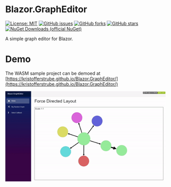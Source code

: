 ﻿# Blazor.GraphEditor
[![License: MIT](https://img.shields.io/badge/License-MIT-yellow.svg)](/LICENSE)
[![GitHub issues](https://img.shields.io/github/issues/KristofferStrube/Blazor.GraphEditor)](https://github.com/KristofferStrube/Blazor.GraphEditor/issues)
[![GitHub forks](https://img.shields.io/github/forks/KristofferStrube/Blazor.GraphEditor)](https://github.com/KristofferStrube/Blazor.GraphEditor/network/members)
[![GitHub stars](https://img.shields.io/github/stars/KristofferStrube/Blazor.GraphEditor)](https://github.com/KristofferStrube/Blazor.GraphEditor/stargazers)
[![NuGet Downloads (official NuGet)](https://img.shields.io/nuget/dt/KristofferStrube.Blazor.GraphEditor?label=NuGet%20Downloads)](https://www.nuget.org/packages/KristofferStrube.Blazor.GraphEditor/)

A simple graph editor for Blazor.

# Demo
The WASM sample project can be demoed at [https://kristofferstrube.github.io/Blazor.GraphEditor/](https://kristofferstrube.github.io/Blazor.GraphEditor/)

![A video showing off the demo site](./docs/demo.gif?raw=true)
